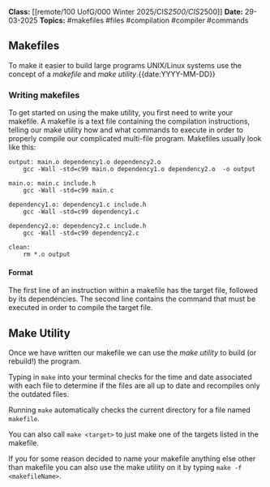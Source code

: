 **Class:** [[remote/100 UofG/000 Winter 2025/CIS*2500/CIS*2500]]
**Date:** 29-03-2025
**Topics:**  #makefiles #files #compilation #compiler #commands

## Makefiles
To make it easier to build large programs UNIX/Linux systems use the concept of a *makefile* and *make utility*.{{date:YYYY-MM-DD}}

### Writing makefiles
To get started on using the make utility, you first need to write your makefile.
A makefile is a text file containing the compilation instructions, telling our make utility how and what commands to execute in order to properly compile our complicated multi-file program.
Makefiles usually look like this:

```
output: main.o dependency1.o dependency2.o
	gcc -Wall -std=c99 main.o dependency1.o dependency2.o  -o output

main.o: main.c include.h
	gcc -Wall -std=c99 main.c

dependency1.o: dependency1.c include.h
	gcc -Wall -std=c99 dependency1.c

dependency2.o: dependency2.c include.h
	gcc -Wall -std=c99 dependency2.c

clean: 
	rm *.o output
```

#### Format
The first line of an instruction within a makefile has the target file, followed by its dependencies. 
The second line contains the command that must be executed in order to compile the target file.

## Make Utility
Once we have written our makefile we can use the *make utility* to build (or rebuild!) the program.

Typing in `make` into your terminal checks for the time and date associated with each file to determine if the files are all up to date and recompiles only the outdated files.

Running `make` automatically checks the current directory for a file named `makefile`.

You can also call `make <target>` to just make one of the targets listed in the makefile.

If you for some reason decided to name your makefile anything else other than makefile you can also use the make utility on it by typing `make -f <makefileName>`.

